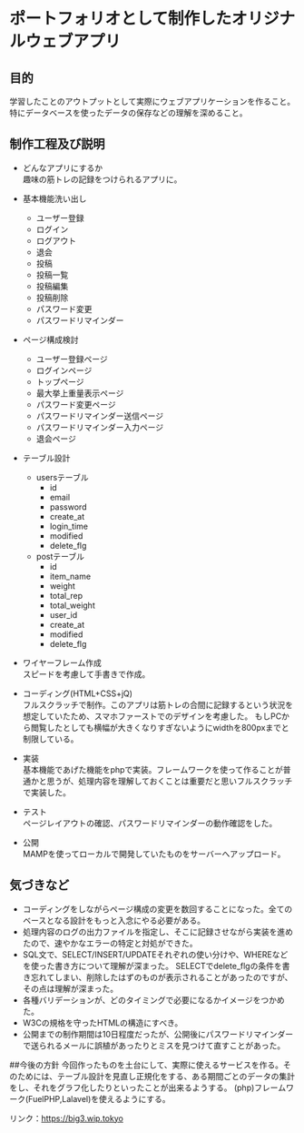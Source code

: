 # ポートフォリオとして制作したオリジナルウェブアプリ

## 目的
学習したことのアウトプットとして実際にウェブアプリケーションを作ること。特にデータベースを使ったデータの保存などの理解を深めること。

## 制作工程及び説明
- どんなアプリにするか  
趣味の筋トレの記録をつけられるアプリに。

- 基本機能洗い出し
  - ユーザー登録
  - ログイン
  - ログアウト
  - 退会
  - 投稿
  - 投稿一覧
  - 投稿編集
  - 投稿削除
  - パスワード変更
  - パスワードリマインダー

- ページ構成検討
  - ユーザー登録ページ
  - ログインページ
  - トップページ
  - 最大挙上重量表示ページ
  - パスワード変更ページ
  - パスワードリマインダー送信ページ
  - パスワードリマインダー入力ページ
  - 退会ページ

- テーブル設計
  - usersテーブル
    - id
    - email
    - password
    - create_at
    - login_time
    - modified
    - delete_flg
  - postテーブル
    - id
    - item_name
    - weight
    - total_rep
    - total_weight
    - user_id
    - create_at
    - modified
    - delete_flg

- ワイヤーフレーム作成  
スピードを考慮して手書きで作成。

- コーディング(HTML+CSS+jQ)  
フルスクラッチで制作。このアプリは筋トレの合間に記録するという状況を想定していたため、スマホファーストでのデザインを考慮した。  もしPCから閲覧したとしても横幅が大きくなりすぎないようにwidthを800pxまでと制限している。

- 実装  
基本機能であげた機能をphpで実装。フレームワークを使って作ることが普通かと思うが、処理内容を理解しておくことは重要だと思いフルスクラッチで実装した。

- テスト  
ページレイアウトの確認、パスワードリマインダーの動作確認をした。

- 公開  
MAMPを使ってローカルで開発していたものをサーバーへアップロード。

## 気づきなど
- コーディングをしながらページ構成の変更を数回することになった。全てのベースとなる設計をもっと入念にやる必要がある。
- 処理内容のログの出力ファイルを指定し、そこに記録させながら実装を進めたので、速やかなエラーの特定と対処ができた。
- SQL文で、SELECT/INSERT/UPDATEそれぞれの使い分けや、WHEREなどを使った書き方について理解が深まった。  SELECTでdelete_flgの条件を書き忘れてしまい、削除したはずのものが表示されることがあったのですが、その点は理解が深まった。
- 各種バリデーションが、どのタイミングで必要になるかイメージをつかめた。
- W3Cの規格を守ったHTMLの構造にすべき。
- 公開までの制作期間は10日程度だったが、公開後にパスワードリマインダーで送られるメールに誤植があったりとミスを見つけて直すことがあった。

##今後の方針
今回作ったものを土台にして、実際に使えるサービスを作る。そのためには、テーブル設計を見直し正規化をする、ある期間ごとのデータの集計をし、それをグラフ化したりといったことが出来るようする。
(php)フレームワーク(FuelPHP,Lalavel)を使えるようにする。

リンク：https://big3.wip.tokyo

